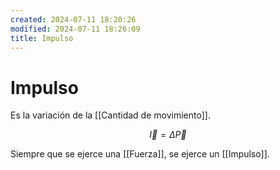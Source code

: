 ```yaml
---
created: 2024-07-11 18:20:26
modified: 2024-07-11 18:26:09
title: Impulso
---
```


# Impulso

Es la variación de la [[Cantidad de movimiento]].

$$
\overrightarrow{I} = \Delta \overrightarrow{P}
$$

Siempre que se ejerce una [[Fuerza]], se ejerce un [[Impulso]].
